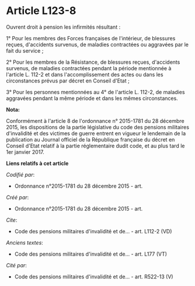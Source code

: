 # Article L123-8

Ouvrent droit à pension les infirmités résultant :

1° Pour les membres des Forces françaises de l'intérieur, de blessures reçues, d'accidents survenus, de maladies contractées
ou aggravées par le fait du service ;

2° Pour les membres de la Résistance, de blessures reçues, d'accidents survenus, de maladies contractées pendant la période
mentionnée à l'article L. 112-2 et dans l'accomplissement des actes ou dans les circonstances prévus par décret en Conseil
d'Etat ;

3° Pour les personnes mentionnées au 4° de l'article L. 112-2, de maladies aggravées pendant la même période et dans les
mêmes circonstances.

**Nota:**

Conformément à l'article 8 de l'ordonnance n° 2015-1781 du 28 décembre 2015, les dispositions de la partie législative du
code des pensions militaires d'invalidité et des victimes de guerre entrent en vigueur le lendemain de la publication au
Journal officiel de la République française du décret en Conseil d'Etat relatif à la partie réglementaire dudit code, et au
plus tard le 1er janvier 2017.

**Liens relatifs à cet article**

_Codifié par_:

  - Ordonnance n°2015-1781 du 28 décembre 2015 - art.

_Créé par_:

  - Ordonnance n°2015-1781 du 28 décembre 2015 - art.

_Cite_:

  - Code des pensions militaires d'invalidité et de... - art. L112-2 (VD)

_Anciens textes_:

  - Code des pensions militaires d'invalidité et de... - art. L177 (VT)

_Cité par_:

  - Code des pensions militaires d'invalidité et de... - art. R522-13 (V)
